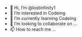 - 👋 Hi, I’m @lostinfinity1
- 👀 I’m interested in Codeing
- 🌱 I’m currently learning Codeing
- 💞️ I’m looking to collaborate on ...
- 📫 How to reach me ...

<!---
lostinfinity1/lostinfinity1 is a ✨ special ✨ repository because its `README.md` (this file) appears on your GitHub profile.
You can click the Preview link to take a look at your changes.
--->
